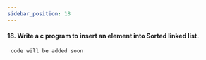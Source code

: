 ```yaml
---
sidebar_position: 18
---
```


#### 18. Write a c program to insert an element into Sorted linked list.

```c
 code will be added soon
```
